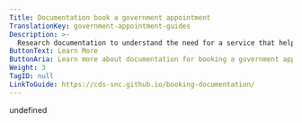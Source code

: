 ```yaml
---
Title: Documentation book a government appointment
TranslationKey: government-appointment-guides
Description: >-
  Research documentation to understand the need for a service that helps people book government appointments.
ButtonText: Learn More
ButtonAria: Learn more about documentation for booking a government appointment.
Weight: 3
TagID: null
LinkToGuide: https://cds-snc.github.io/booking-documentation/
---
```


undefined
